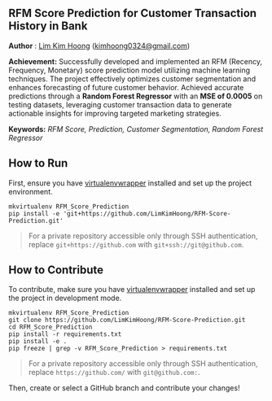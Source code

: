 ## RFM Score Prediction for Customer Transaction History in Bank

**Author** : [Lim Kim Hoong](https://github.com/LimKimHoong) ([kimhoong0324@gmail.com](mailto:kimhoong0324@gmail.com))

**Achievement:** Successfully developed and implemented an RFM (Recency, Frequency, Monetary) score prediction model utilizing machine learning techniques. The project effectively optimizes customer segmentation and enhances forecasting of future customer behavior. Achieved accurate predictions through a **Random Forest Regressor** with an **MSE of 0.0005** on testing datasets, leveraging customer transaction data to generate actionable insights for improving targeted marketing strategies.

**Keywords:** *RFM Score, Prediction, Customer Segmentation, Random Forest Regressor*

## How to Run

First, ensure you have [virtualenvwrapper](https://virtualenvwrapper.readthedocs.io/en/latest/install.html) installed and set up the project environment.

```shell
mkvirtualenv RFM_Score_Prediction
pip install -e 'git+https://github.com/LimKimHoong/RFM-Score-Prediction.git'
```

> For a private repository accessible only through SSH authentication, replace `git+https://github.com` with `git+ssh://git@github.com`.

## How to Contribute

To contribute, make sure you have [virtualenvwrapper](https://virtualenvwrapper.readthedocs.io/en/latest/install.html) installed and set up the project in development mode.

```shell
mkvirtualenv RFM_Score_Prediction
git clone https://github.com/LimKimHoong/RFM-Score-Prediction.git
cd RFM_Score_Prediction
pip install -r requirements.txt
pip install -e .
pip freeze | grep -v RFM_Score_Prediction > requirements.txt
```

> For a private repository accessible only through SSH authentication, replace `https://github.com/` with `git@github.com:`.

Then, create or select a GitHub branch and contribute your changes!